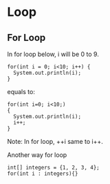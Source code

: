 # Loop    

## For Loop     
In for loop below, i will be 0 to 9.    

    for(int i = 0; i<10; i++) {
      System.out.println(i);
    }

equals to:   

    for(int i=0; i<10;)
    {
      System.out.println(i);
      i++;
    }

Note: In for loop, ++i same to i++.     

Another way for loop     

    int[] integers = {1, 2, 3, 4};
    for(int i : integers){}   



